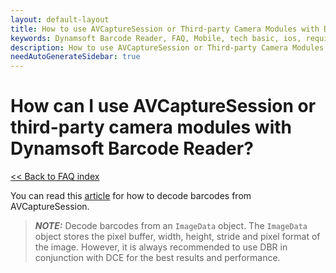 ```yaml
---
layout: default-layout
title: How to use AVCaptureSession or Third-party Camera Modules with Dynamsoft Barcode Reader?
keywords: Dynamsoft Barcode Reader, FAQ, Mobile, tech basic, ios, requirements
description: How to use AVCaptureSession or Third-party Camera Modules with Dynamsoft Barcode Reader?
needAutoGenerateSidebar: true
---
```


# How can I use AVCaptureSession or third-party camera modules with Dynamsoft Barcode Reader?

[<< Back to FAQ index](index.md)

You can read this [article](../samples/no-camera-enhancer.md) for how to decode barcodes from AVCaptureSession.

> **_NOTE:_** Decode barcodes from an `ImageData` object. The `ImageData` object stores the pixel buffer, width, height, stride and pixel format of the image. However, it is always recommended to use DBR in conjunction with DCE for the best results and performance.
